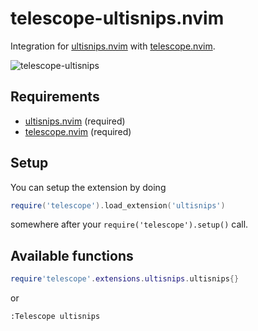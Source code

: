 # telescope-ultisnips.nvim

Integration for [ultisnips.nvim](https://github.com/SirVer/ultisnips) with [telescope.nvim](https://github.com/nvim-telescope/telescope.nvim).

![telescope-ultisnips](https://user-images.githubusercontent.com/16906982/109088570-7f84a880-76c4-11eb-99f4-223f3198f7e2.gif)

## Requirements

- [ultisnips.nvim](https://github.com/SirVer/ultisnips) (required)
- [telescope.nvim](https://github.com/nvim-telescope/telescope.nvim) (required)

## Setup

You can setup the extension by doing

```lua
require('telescope').load_extension('ultisnips')
```

somewhere after your `require('telescope').setup()` call.

## Available functions

```lua
require'telescope'.extensions.ultisnips.ultisnips{}
```

or

```vim
:Telescope ultisnips
```
